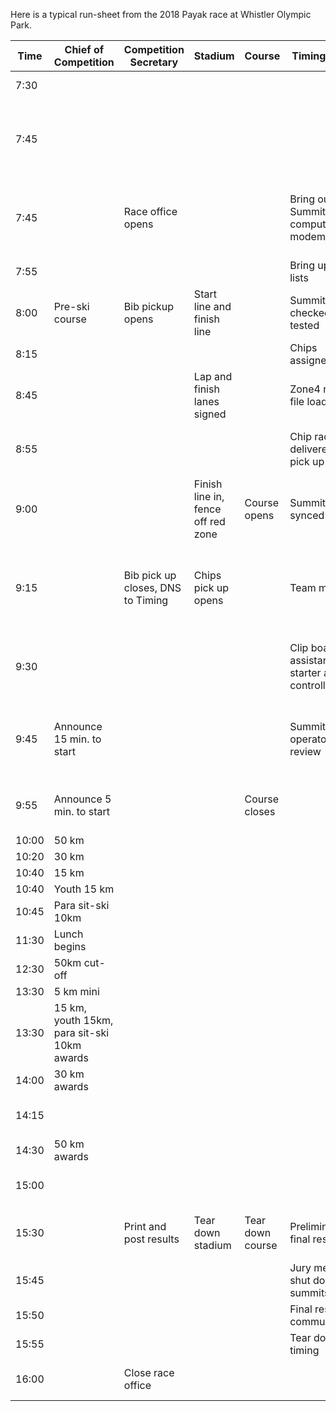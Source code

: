 Here is a typical run-sheet from the 2018 Payak race at Whistler Olympic Park.

| Time | Chief of Competition | Competition Secretary | Stadium | Course | Timing Inside | Timing Outside | Facility Logistics |
|-------|--------|---------|---|---|-----|-----|-----|
| 7:30 | | | | | | | gate open |
| 7:45 | | | | | | bring out clocks, headset, beam and cables | |
| 7:45 | | Race office opens | | | Bring out Summits, computer, modem | Loops and activators setup at lap and finish | Bunker and tech building open |
| 7:55 | | | | | Bring up start lists | | |
| 8:00 | Pre-ski course | Bib pickup opens | Start line and finish line | | Summits checked / tested | Finish beam setup | Storage locker open |
| 8:15 | | | | | Chips assigned | | |
| 8:45 | | | Lap and finish lanes signed | | Zone4 race file loaded | Display and start clocks synced | Comm panel open |
| 8:55 | | | | | Chip racks delivered to pick up | Display and start clocks to start area | |
| 9:00 | | | Finish line in, fence off red zone | Course opens | Summits synced | Headsets and cable to boxes in stadium | |
| 9:15 | | Bib pick up closes, DNS to Timing | Chips pick up opens | | Team meeting | Beam & Gate summits to position and tested | |
| 9:30 | | | | | Clip boards for assistant starter and controllers | Summits to positions and tested | PA system up |
| 9:45 | Announce 15 min. to start | | | | Summit operator review | Check for DNS, update start lists, marshall skiers | |
| 9:55 | Announce 5 min. to start | | | Course closes | | Assistant starter readies 1st group | |
| 10:00 | 50 km |
| 10:20 | 30 km |
| 10:40 | 15 km |
| 10:40 | Youth 15 km |
| 10:45 | Para sit-ski 10km |
| 11:30 | Lunch begins |
| 12:30 | 50km cut-off |
| 13:30 | 5 km mini |
| 13:30 | 15 km, youth 15km, para sit-ski 10km awards |
| 14:00 | 30 km awards |
| 14:15 | | | | | | Tear down start area | |
| 14:30 | 50 km awards |
| 15:00 | | | | | | Last racer finishes | |
| 15:30 | | Print and post results | Tear down stadium | Tear down course | Preliminary final results | Tear down finish area | |
| 15:45 | | | | | Jury meeting, shut down summits | | |
| 15:50 | | | | | Final results communicated | | |
| 15:55 | | | | | Tear down timing | | Tear down PA |
| 16:00 | | Close race office | | | | Close up store room | Close up bunker |
